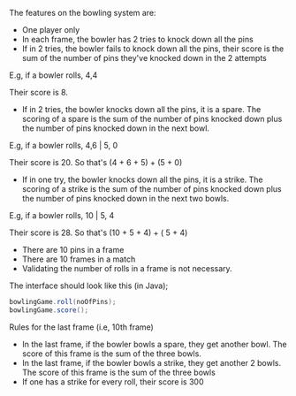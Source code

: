 The features on the bowling system are:

* One player only
* In each frame, the bowler has 2 tries to knock down all the pins
* If in 2 tries, the bowler fails to knock down all the pins, their score is the sum of the number of pins they've knocked down in the 2 attempts

E.g, if a bowler rolls, 4,4

Their score is 8.  

* If in 2 tries, the bowler knocks down all the pins, it is a spare. The scoring of a spare is the sum of the number of pins knocked down plus the number of pins knocked down in the next bowl.

E.g, if a bowler rolls, 4,6 |  5, 0

Their score is 20. So that's (4 + 6 + 5) + (5 + 0)

* If in one try, the bowler knocks down all the pins, it is a strike. The scoring of a strike is the sum of the number of pins knocked down plus the number of pins knocked down in the next two bowls.

E.g, if a bowler rolls, 10 | 5, 4

Their score is 28. So that's (10 + 5 + 4) + ( 5 + 4)

* There are 10 pins in a frame
* There are 10 frames in a match
* Validating the number of rolls in a frame is not necessary.

The interface should look like this (in Java);


```java
bowlingGame.roll(noOfPins);
bowlingGame.score();
```

Rules for the last frame (i.e, 10th frame)

* In the last frame, if the bowler bowls a spare, they get another bowl. The score of this frame is the sum of the three bowls.
* In the last frame, if the bowler bowls a strike, they get another 2 bowls. The score of this frame is the sum of the three bowls
* If one has a strike for every roll, their score is 300
